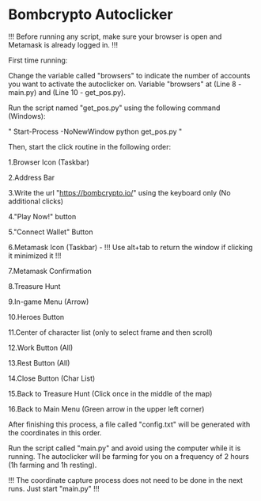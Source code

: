 # Bombcrypto Autoclicker

!!! Before running any script, make sure your browser is open and Metamask is already logged in. !!!

First time running:

Change the variable called "browsers" to indicate the number of accounts you want to activate the autoclicker on.
Variable "browsers" at (Line 8 - main.py) and (Line 10 - get_pos.py).

Run the script named "get_pos.py" using the following command (Windows):

" Start-Process -NoNewWindow python get_pos.py "

Then, start the click routine in the following order:

1.Browser Icon (Taskbar)

2.Address Bar

3.Write the url "https://bombcrypto.io/" using the keyboard only (No additional clicks)

4."Play Now!" button

5."Connect Wallet" Button

6.Metamask Icon (Taskbar) - !!! Use alt+tab to return the window if clicking it minimized it !!!

7.Metamask Confirmation

8.Treasure Hunt

9.In-game Menu (Arrow)

10.Heroes Button

11.Center of character list (only to select frame and then scroll)

12.Work Button (All)

13.Rest Button (All)

14.Close Button (Char List)

15.Back to Treasure Hunt (Click once in the middle of the map)

16.Back to Main Menu (Green arrow in the upper left corner)


After finishing this process, a file called "config.txt" will be generated with the coordinates in this order.

Run the script called "main.py" and avoid using the computer while it is running. The autoclicker will be farming for you on a frequency of 2 hours (1h farming and 1h resting).

!!! The coordinate capture process does not need to be done in the next runs. Just start "main.py" !!!
